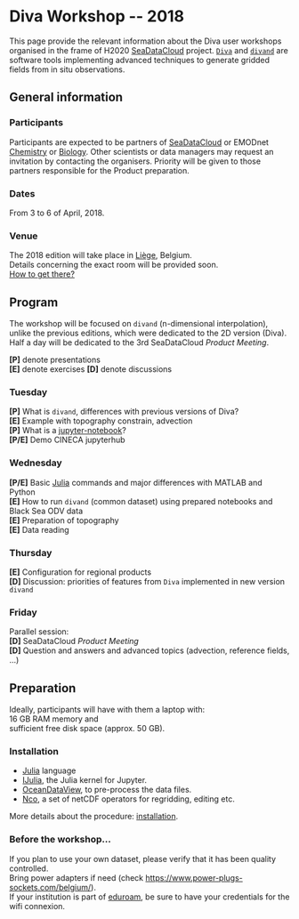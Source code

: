 # Diva Workshop -- 2018

This page provide the relevant information about the Diva user workshops organised in the frame of H2020 [SeaDataCloud](https://www.seadatanet.org/) project. [`Diva`](https://github.com/gher-ulg/DIVA) and [`divand`](https://github.com/gher-ulg/divand.jl) are software tools implementing advanced techniques to generate gridded fields from in situ observations.

## General information

### Participants

Participants are expected to be partners of [SeaDataCloud](https://www.seadatanet.org/) or EMODnet [Chemistry](http://www.emodnet-chemistry.eu/) or [Biology](http://www.emodnet-biology.eu/). Other scientists or data managers may request an invitation by contacting the organisers. Priority will be given to those partners responsible for the Product preparation.

### Dates

From 3 to 6 of April, 2018.

### Venue

The 2018 edition will take place in [Liège](http://www.liege.be/tourisme-en), Belgium.     
Details concerning the exact room will be provided soon.     
[How to get there?](howtogetthere.md)

## Program

The workshop will be focused on `divand` (n-dimensional interpolation), unlike the previous editions, which were dedicated to the 2D version (Diva). Half a day will be dedicated to the 3rd SeaDataCloud *Product Meeting*.

**[P]** denote presentations     
**[E]** denote exercises
**[D]** denote discussions

### Tuesday
**[P]** What is `divand`, differences with previous versions of Diva?           
**[E]** Example with topography constrain, advection      
**[P]** What is a [jupyter-notebook](http://jupyter.org/)?                       
**[P/E]** Demo CINECA jupyterhub        

### Wednesday

**[P/E]** Basic [Julia](https://julialang.org/) commands and major differences with MATLAB and Python      
**[E]** How to run `divand` (common dataset) using prepared notebooks and Black Sea ODV data       
**[E]** Preparation of topography      
**[E]** Data reading           

### Thursday
**[E]** Configuration for regional products                          
**[D]** Discussion: priorities of features from `Diva` implemented in new version `divand`     

### Friday
Parallel session:     
**[D]** SeaDataCloud *Product Meeting*      
**[D]** Question and answers and advanced topics (advection, reference fields, ...)

## Preparation

Ideally, participants will have with them a laptop with:     
16 GB RAM memory and     
sufficient free disk space (approx. 50 GB).

### Installation

* [Julia](https://julialang.org/downloads/) language
* [IJulia](https://github.com/JuliaLang/IJulia.jl), the Julia kernel for Jupyter.
* [OceanDataView](https://odv.awi.de/), to pre-process the data files.
* [Nco](http://nco.sourceforge.net/), a set of netCDF operators for regridding, editing etc.

More details about the procedure: [installation](installation.md).

### Before the workshop...

If you plan to use your own dataset, please verify that it has been quality controlled.     
Bring power adapters if need (check https://www.power-plugs-sockets.com/belgium/).     
If your institution is part of [eduroam](https://www.eduroam.org/), be sure to have your credentials for the wifi connexion.
